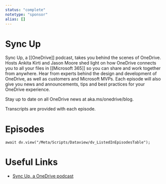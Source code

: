 ```yaml
---
status: "complete"
notetype: "sponsor"
alias: []
---
```

# Sync Up
Sync Up, a [[OneDrive]] podcast, takes you behind the scenes of OneDrive. Hosts Ankita Kirti and Jason Moore shed light on how OneDrive connects you to all your files in [[Microsoft 365]] so you can share and work together from anywhere. Hear from experts behind the design and development of OneDrive, as well as customers and Microsoft MVPs. Each episode will also give you news and announcements, tips and best practices for your OneDrive experience. 

Stay up to date on all OneDrive news at aka.ms/onedrive/blog. 

Transcripts are provided with each episode.

# Episodes
```dataviewjs
await dv.view("/Meta/Scripts/Dataview/dv_ListedInEpisodesTable");
```
# Useful Links
- [Sync Up, a OneDrive podcast](http://syncup.mpsn.libsynpro.com/)